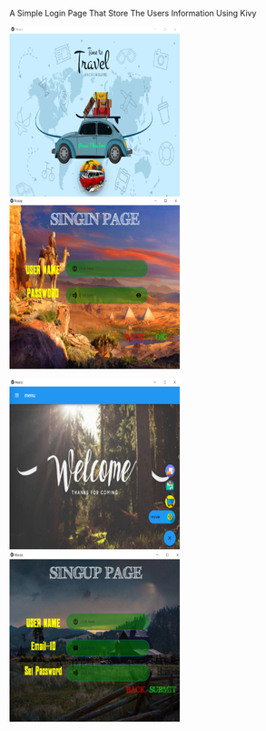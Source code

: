 A Simple Login Page That Store The Users Information Using Kivy

<img src='kivy_login/Annotation 2020-07-05 165434.png' width="300" height="300"> <img src='kivy_login/Annotation 2020-06-17 152236.png' width="300" height="300">


<img src='kivy_login/Annotation 2020-07-05 165512.png' width="300" height="300"><img src='kivy_login/Annotation 2020-07-05 171337.png' width="300" height="300">


